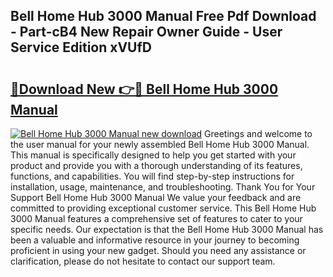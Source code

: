 ## Bell Home Hub 3000 Manual Free Pdf Download - Part-cB4 New Repair Owner Guide - User Service Edition xVUfD

# <h2><a href="http://bc42142.oget.top/?id=Bell+Home+Hub+3000+Manual">🔗Download New 👉🔴 Bell Home Hub 3000 Manual</a></h2>

[![Bell Home Hub 3000 Manual new download](https://i.imgur.com/5g1atiW.png)](http://bc42142.oget.top/?id=Bell+Home+Hub+3000+Manual)
Greetings and welcome to the user manual for your newly assembled Bell Home Hub 3000 Manual. This manual is specifically designed to help you get started with your product and provide you with a thorough understanding of its features, functions, and capabilities. You will find step-by-step instructions for installation, usage, maintenance, and troubleshooting. Thank You for Your Support Bell Home Hub 3000 Manual We value your feedback and are committed to providing exceptional customer service. This Bell Home Hub 3000 Manual features a comprehensive set of features to cater to your specific needs. Our expectation is that the Bell Home Hub 3000 Manual has been a valuable and informative resource in your journey to becoming proficient in using your new gadget. Should you need any assistance or clarification, please do not hesitate to contact our support team.
